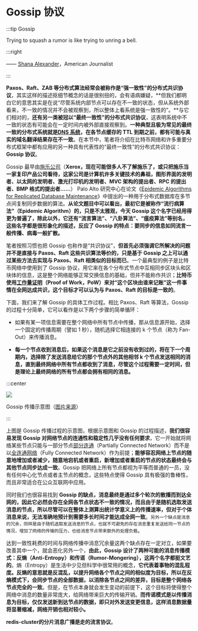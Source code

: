 # Gossip 协议

:::tip Gossip

Trying to squash a rumor is like trying to unring a bell.

:::right

—— [Shana Alexander](https://en.wikipedia.org/wiki/Shana_Alexander)，American Journalist

:::

**Paxos、Raft、ZAB 等分布式算法经常会被称作是“强一致性”的分布式共识协议**，其实这样的描述抠细节概念的话是很别扭的，会有语病嫌疑，**但我们都明白它的意思其实是在说“尽管系统内部节点可以存在不一致的状态，但从系统外部看来，不一致的情况并不会被观察到，所以整体上看系统是强一致性的”。**与它们相对的，**还有另一类被冠以“最终一致性”的分布式共识协议**，这表明系统中不一致的状态有可能会在一定时间内被外部直接观察到。**一种典型且极为常见的最终一致的分布式系统就是[DNS 系统](/architect-perspective/general-architecture/diversion-system/dns-lookup.html)，在各节点缓存的 TTL 到期之前，都有可能与真实的域名翻译结果存在不一致**。在本节中，笔者将介绍在比特币网络和许多重要分布式框架中都有应用的另一种具有代表性的“最终一致性”的分布式共识协议：**Gossip 协议**。



Gossip 最早由[施乐公司](https://en.wikipedia.org/wiki/Xerox)（**Xerox，现在可能很多人不了解施乐了，或只把施乐当一家复印产品公司看待，这家公司是计算机许多关键技术的鼻祖，图形界面的发明者、以太网的发明者、激光打印机的发明者、MVC 架构的提出者、RPC 的提出者、BMP 格式的提出者……**） Palo Alto 研究中心在论文《[Epidemic Algorithms for Replicated Database Maintenance](http://bitsavers.trailing-edge.com/pdf/xerox/parc/techReports/CSL-89-1_Epidemic_Algorithms_for_Replicated_Database_Maintenance.pdf)》中提出的一种用于分布式数据库在多节点间复制同步数据的算法。**从论文题目中可以看出，最初它是被称作“流行病算法”（Epidemic Algorithm）的，只是不太雅观，今天 Gossip 这个名字已经用得更为普遍了，除此以外，它还有“流言算法”、“八卦算法”、“瘟疫算法”等别名，这些名字都是很形象化的描述，反应了 Gossip 的特点：要同步的信息如同流言一般传播、病毒一般扩散。**



笔者按照习惯也把 Gossip 也称作是“共识协议”，**但首先必须强调它所解决的问题并不是直接与 Paxos、Raft 这些共识算法等价的，只是基于 Gossip 之上可以通过某些方法去实现与 Paxos、Raft 相类似的目标而已**。一个最典型的例子是比特币网络中使用到了 Gossip 协议，用它来在各个分布式节点中互相同步区块头和区块体的信息，这是整个网络能够正常交换信息的基础，但并不能称作共识；**比特币使用[工作量证明](https://en.wikipedia.org/wiki/Proof_of_work)（Proof of Work，PoW）来对“这个区块由谁来记账”这一件事情在全网达成共识，这个目标才可以认为与 Paxos、Raft 的目标是一致的**。



下面，我们来了解 Gossip 的具体工作过程。相比 Paxos、Raft 等算法，Gossip 的过程十分简单，它可以看作是以下两个步骤的简单循环：

- 如果有某一项信息需要在整个网络中所有节点中传播，那从信息源开始，选择一个固定的传播周期（譬如 1 秒），随机选择它相连接的 k 个节点（称为 Fan-Out）来传播消息。

- **每一个节点收到消息后，如果这个消息是它之前没有收到过的，将在下一个周期内，选择除了发送消息给它的那个节点外的其他相邻 k 个节点发送相同的消息，直到最终网络中所有节点都收到了消息，尽管这个过程需要一定时间，但是理论上最终网络的所有节点都会拥有相同的消息。**

:::center

![](./images/gossip.gif)

Gossip 传播示意图（[图片来源](https://managementfromscratch.wordpress.com/2016/04/01/introduction-to-gossip/)）

:::

上图是 Gossip 传播过程的示意图，根据示意图和 Gossip 的过程描述，**我们很容易发现 Gossip 对网络节点的连通性和稳定性几乎没有任何要求**，它一开始就将网络某些节点只能与一部分节点[部分连通](https://en.wikipedia.org/wiki/Network_topology#Partially_connected_network)（Partially Connected Network）而不是以[全连通网络](https://en.wikipedia.org/wiki/Network_topology#Fully_connected_network)（Fully Connected Network）作为前提；**能够容忍网络上节点的随意地增加或者减少，随意地宕机或者重启，新增加或者重启的节点的状态最终会与其他节点同步达成一致**。Gossip 把网络上所有节点都视为平等而普通的一员，没有任何中心化节点或者主节点的概念，这些特点使得 Gossip 具有极强的鲁棒性，而且非常适合在公众互联网中应用。



同时我们也很容易找到 **Gossip 的缺点，消息最终是通过多个轮次的散播而到达全网的，因此它必然会存在全网各节点状态不一致的情况，而且由于是随机选取发送消息的节点，所以尽管可以在整体上测算出统计学意义上的传播速率，但对于个体消息来说，无法准确地预计到需要多长时间才能达成全网一致**。`另外一个缺点是消息的冗余，同样是由于随机选取发送消息的节点，也就不可避免的存在消息重复发送给同一节点的情况，增加了网络的传输的压力，也给消息节点带来额外的处理负载`。



达到一致性耗费的时间与网络传播中消息冗余量这两个缺点存在一定对立，如果要改善其中一个，就会恶化另外一个，**由此，Gossip 设计了两种可能的消息传播模式：反熵（Anti-Entropy）和传谣（Rumor-Mongering），这两个名字都挺文艺的**。熵（Entropy）是生活中少见但科学中很常用的概念，**它代表着事物的混乱程度。反熵的意思就是反混乱，以提升网络各个节点之间的相似度为目标，所以在反熵模式下，会同步节点的全部数据，以消除各节点之间的差异，目标是整个网络各节点完全的一致**。但是，在节点本身就会发生变动的前提下，这个目标将使得整个网络中消息的数量非常庞大，给网络带来巨大的传输开销。**而传谣模式是以传播消息为目标，仅仅发送新到达节点的数据，即只对外发送变更信息，这样消息数据量将显著缩减，网络开销也相对较小。**



**redis-cluster的分片消息广播是走的流言协议**。

